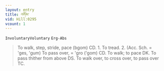 ```yaml
---
layout: entry
title: འགོམ་
vid: Hill:0295
vcount: 1
---
```

`InvoluntaryVoluntary` `Erg-Abs`
> To walk, step, stride, pace (bgom) CD\.
1\.
 To tread\.
 2\.
 (Acc\.
 Sch\.
 = 'ges, 'gum) To pass over, = 'gro ('gom) CD\.
 To walk; to pace DK\.
 To pass thither from above DS\.
 To walk over, to cross over, to pass over TC\.

